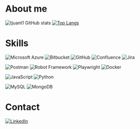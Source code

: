 # About me
![tjuant1 GitHub stats](https://github-readme-stats.vercel.app/api?username=tjuant1&show_icons=true&theme=transparent) [![Top Langs](https://github-readme-stats.vercel.app/api/top-langs/?username=tjuant1)](https://github.com/anuraghazra/github-readme-stats)

# Skills
![Microsoft Azure](https://a11ybadges.com/badge?logo=microsoftazure)
![Bitbucket](https://a11ybadges.com/badge?logo=bitbucket)
![GitHub](https://a11ybadges.com/badge?logo=github)
![Confluence](https://img.shields.io/badge/confluence-%23172BF4.svg?style=for-the-badge&logo=confluence&logoColor=white)
![Jira](https://img.shields.io/badge/jira-%230A0FFF.svg?style=for-the-badge&logo=jira&logoColor=white)

![Postman](https://a11ybadges.com/badge?logo=postman)
![Robot Framework](https://a11ybadges.com/badge?logo=robotframework)
![Playwright](https://img.shields.io/badge/-playwright-%232EAD33?style=for-the-badge&logo=playwright&logoColor=white)
![Docker](https://img.shields.io/badge/docker-%230db7ed.svg?style=for-the-badge&logo=docker&logoColor=white)

![JavaScript](https://a11ybadges.com/badge?logo=javascript)
![Python](https://a11ybadges.com/badge?logo=python)

![MySQL](https://img.shields.io/badge/mysql-4479A1.svg?style=for-the-badge&logo=mysql&logoColor=white)
![MongoDB](https://img.shields.io/badge/MongoDB-%234ea94b.svg?style=for-the-badge&logo=mongodb&logoColor=white)

# Contact
[![LinkedIn](https://img.shields.io/badge/LinkedIn-0077B5?style=for-the-badge&logo=linkedin&logoColor=white)](https://www.linkedin.com/in/juan-psantos/)
